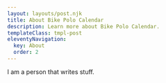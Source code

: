 ```yaml
---
layout: layouts/post.njk
title: About Bike Polo Calendar
description: Learn more about Bike Polo Calendar.
templateClass: tmpl-post
eleventyNavigation:
  key: About
  order: 2
---
```


I am a person that writes stuff.
